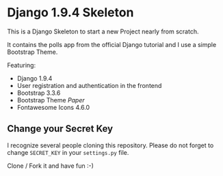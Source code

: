 # Django 1.9.4 Skeleton

This is a Django Skeleton to start a new Project nearly from scratch.

It contains the polls app from the official Django tutorial and I use a simple Bootstrap Theme.

Featuring:
* Django 1.9.4
* User registration and authentication in the frontend
* Bootstrap 3.3.6
* Bootstrap Theme *Paper*
* Fontawesome Icons 4.6.0


## Change your Secret Key
I recognize several people cloning this repository. Please do not forget to change `SECRET_KEY` in your `settings.py` file.

Clone / Fork it and have fun :-)
